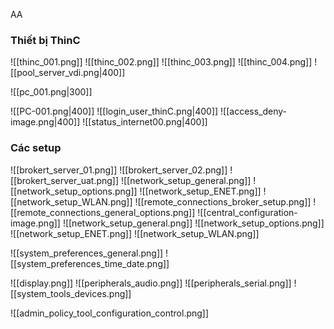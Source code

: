 AA
### Thiết bị ThinC
![[thinc_001.png]]
![[thinc_002.png]]
![[thinc_003.png]]
![[thinc_004.png]]
![[pool_server_vdi.png|400]]

![[pc_001.png|300]]

![[PC-001.png|400]]
![[login_user_thinC.png|400]]
![[access_deny-image.png|400]]
![[status_internet00.png|400]]


### Các setup

![[brokert_server_01.png]]
![[brokert_server_02.png]]
![[brokert_server_uat.png]]
![[network_setup_general.png]]
![[network_setup_options.png]]
![[network_setup_ENET.png]]
![[network_setup_WLAN.png]]
![[remote_connections_broker_setup.png]]
![[remote_connections_general_options.png]]
![[central_configuration-image.png]]
![[network_setup_general.png]]
![[network_setup_options.png]]
![[network_setup_ENET.png]]
![[network_setup_WLAN.png]]

![[system_preferences_general.png]]
![[system_preferences_time_date.png]]

![[display.png]]
![[peripherals_audio.png]]
![[peripherals_serial.png]]
![[system_tools_devices.png]]

![[admin_policy_tool_configuration_control.png]]
